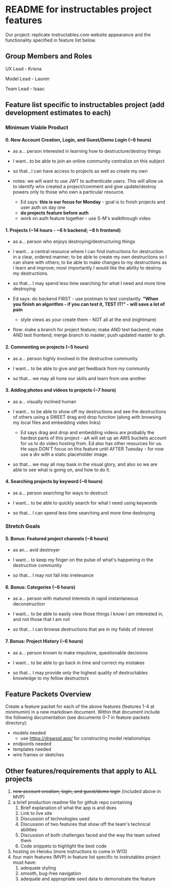 # README for instructables project features

Our project: replicate instructables.com website appearance and the functionality specified in feature list below.

## Group Members and Roles

UX Lead - Krisna

Model Lead - Lauren

Team Lead - Isaac

## Feature list specific to instructables project (**add development estimates to each**)

### Minimum Viable Product

#### 0. New Account Creation, Login, and Guest/Demo Login (~6 hours)

* as a... person interested in learning how to destructure/destroy things

* I want...to be able to join an online community centralize on this subject

* so that...I can have access to projects as well as create my own

* notes: we will want to use JWT to authenticate users. This will allow us to identify who created a project/comment and give update/destroy powers only to those who own a particular resource.
  * Ed says: **this is our focus for Monday** - goal is to finish projects and user auth on day one
  * **do projects feature before auth**
  * work on auth feature together - use S-M's walkthrough video

#### 1. Projects (~14 hours - ~6 h backend; ~8 h frontend)

* as a... person who enjoys destroying/destructuring things

* I want... a central resource where I can find instructions for destruction in a clear, ordered manner; to be able to create my own destructions so I can share with others; to be able to make changes to my destructions as I learn and improve; most importantly I would like the ability to destroy my destructions.

* so that... I may spend less time searching for what I need and more time destroying

* Ed says: do backend FIRST - use postman to test constantly. **"When you finish an algorithm - if you can test it, TEST IT!" - will save a lot of pain**
  * style views as your create them - NOT all at the end (nightmare)

* flow: make a branch for project feature; make AND test backend; make AND test frontend; merge branch to master; push updated master to gh.

#### 2. Commenting on projects (~5 hours)

* as a... person highly involved in the destructive community

* I want... to be able to give and get feedback from my community

* so that... we may all hone our skills and learn from one another

#### 3. Adding photos and videos to projects (~7 hours)

* as a... visually inclined human

* I want... to be able to show off my destructions and see the destructions of others using a SWEET drag and drop function (along with browsing my local files and embedding video links)
  * Ed says drag and drop and embedding videos are probably the hardest parts of this project - aA will set up an AWS buckets account for us to do video hosting from. Ed also has other resources for us. He says DON'T focus on this feature until AFTER Tuesday - for now use a div with a static placeholder image.

* so that... we may all may bask in the visual glory, and also so we are able to see what is going on, and how to do it.

#### 4. Searching projects by keyword (~6 hours)

* as a... person searching for ways to destruct

* I want... to be able to quickly search for what I need using keywords

* so that... I can spend less time searching and more time destroying

### Stretch Goals

#### 5. Bonus: Featured project channels (~8 hours)

* as an... avid destroyer

* I want... to keep my finger on the pulse of what's happening in the destructive community

* so that... I may not fall into irrelevance

#### 6. Bonus: Categories (~6 hours)

* as a... person with matured interests in rapid instantaneous deconstruction

* I want... to be able to easily view those things I know I am interested in, and not those that I am not

* so that... I can browse destructions that are in my fields of interest

#### 7. Bonus: Project History (~6 hours)

* as a... person known to make impulsive, questionable decisions

* I want... to be able to go back in time and correct my mistakes

* so that... I may provide only the highest quality of destructables knowledge to my fellow destructors

## Feature Packets Overview

Create a feature packet for each of the above features (features 1-4 at minimumin) in a new markdown document. Within that document include the following documentation (see documents 0-7 in feature-packets directory):

* models needed
  * use <https://drawsql.app/> for constructing model relationships
* endpoints needed
* templates needed
* wire frames or sketches

## Other features/requirements that apply to ALL projects

1. ~~new account creation, login, and guest/demo login~~ (included above in MVP)
2. a brief production readme file for github repo containing
   1. Brief explanation of what the app is and does
   2. Link to live site
   3. Discussion of technologies used
   4. Discussion of two features that show off the team's technical abilities
   5. Discussion of both challenges faced and the way the team solved them
   6. Code snippets to highlight the best code
3. hosting on Heroku (more instructions to come in W13)
4. four main features (MVP) in feature list specific to instrutables project must have:
   1. adequate styling
   2. smooth, bug-free navigation
   3. adequate and appropriate seed data to demonstrate the feature
